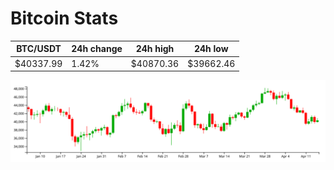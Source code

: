 # Bitcoin Stats

BTC/USDT|24h change|24h high|24h low|
|---|---|---|---|
|$40337.99|1.42%|$40870.36|$39662.46|

<img src="./chart.svg">
